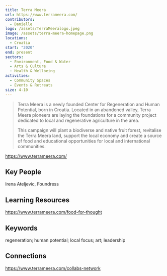```yaml
---
title: Terra Meera
url: https://www.terrameera.com/
contributors:
  - Danielle
logo: /assets/TerraMeeralogo.jpeg
image: /assets/terra-meera-homepage.png
locations:
  - Croatia
start: "2020"
end: present
sectors:
  - Environment, Food & Water
  - Arts & Culture
  - Health & Wellbeing
activities:
  - Community Spaces
  - Events & Retreats
size: 4-10
---
```

> Terra Meera is a newly founded Center for Regeneration and Human Potential, born in Croatia. Located in an abandoned valley, Terra Meera pioneers are laying the foundations for a community project dedicated to local and regenerative agriculture in the area.
> 
> This campaign will plant a biodiverse and native fruit forest, revitalise the Terra Meera land, support the local economy and create a source of food and educational opportunities for local and international communities.

https://www.terrameera.com/

## Key People

Irena Ateljevic, Foundress

## Learning Resources

https://www.terrameera.com/food-for-thought

## Keywords

regeneration; human potential; local focus; art; leadership

## Connections

https://www.terrameera.com/collabs-network